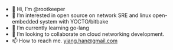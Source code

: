- 👋 Hi, I’m @rootkeeper
- 👀 I’m interested in open source on network SRE and linux open-embedded system with YOCTO/bitbake
- 🌱 I’m currently learning go-lang
- 💞️ I’m looking to collaborate on cloud networking development.
- 📫 How to reach me.  yiang.han@gmail.com

<!---
rootkeeper/rootkeeper is a ✨ special ✨ repository because its `README.md` (this file) appears on your GitHub profile.
You can click the Preview link to take a look at your changes.
--->
